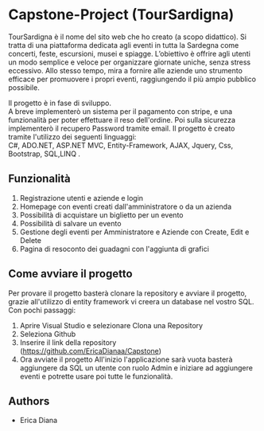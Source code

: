 
# Capstone-Project (TourSardigna)

TourSardigna è il nome del sito web che ho creato (a scopo didattico). Si tratta di una piattaforma dedicata agli eventi in tutta la Sardegna come concerti, feste, escursioni, musei e spiagge. L’obiettivo è offrire agli utenti un modo semplice e veloce per organizzare giornate uniche, senza stress eccessivo. Allo stesso tempo, mira a fornire alle aziende uno strumento efficace per promuovere i propri eventi, raggiungendo il più ampio pubblico possibile.

Il progetto è in fase di sviluppo.   
A breve implementerò un sistema per il pagamento con stripe, e una funzionalità per poter effettuare il reso dell'ordine. Poi sulla sicurezza implementerò il recupero Password tramite email.
Il progetto è creato tramite l'utilizzo dei seguenti linguaggi:     
 C#, ADO.NET, ASP.NET MVC, Entity-Framework, AJAX, Jquery, Css, Bootstrap, SQL,LINQ
 .  


## Funzionalità
1. Registrazione utenti e aziende e login 
2. Homepage con eventi creati dall'amministratore o da un azienda
3. Possibilità di acquistare un biglietto per un evento
4. Possibilità di salvare un evento
5. Gestione degli eventi per Amministratore e Aziende con Create, Edit e Delete
6. Pagina di resoconto dei guadagni con l'aggiunta di grafici

## Come avviare il progetto
Per provare il progetto basterà clonare la repository e avviare il progetto, grazie all'utilizzo di entity framework vi creera un database nel vostro SQL.
Con pochi passaggi: 
1. Aprire Visual Studio e selezionare Clona una Repository
2. Seleziona Github
3. Inserire il link della repository (https://github.com/EricaDianaa/Capstone)
4. Ora avviate il progetto
All'inizio l'applicazione sarà vuota basterà aggiungere da SQL un utente con ruolo Admin  e iniziare ad aggiungere eventi e potrette usare poi tutte le funzionalità.
 

## Authors

- Erica Diana

